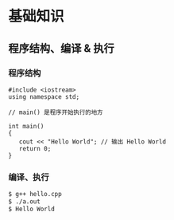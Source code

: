 # 基础知识


## 程序结构、编译 & 执行
### 程序结构
```
#include <iostream>
using namespace std;
 
// main() 是程序开始执行的地方
 
int main()
{
   cout << "Hello World"; // 输出 Hello World
   return 0;
}
```
### 编译、执行
```bash
$ g++ hello.cpp
$ ./a.out
$ Hello World

```
